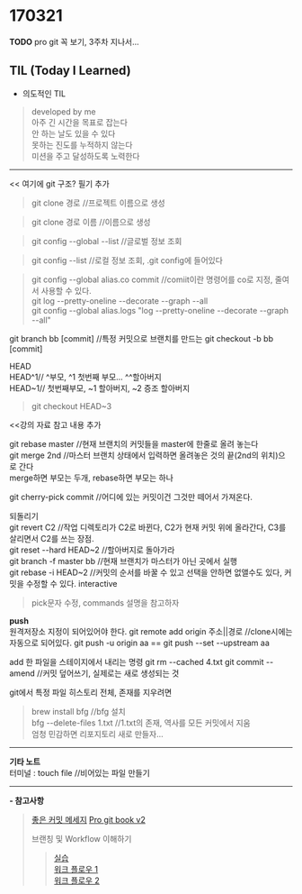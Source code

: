 170321
=====

**TODO**
pro git 꼭 보기, 3주차 지나서...


TIL (Today I Learned)
-----  

- 의도적인 TIL
> developed by me  
> 아주 긴 시간을 목표로 잡는다  
> 안 하는 날도 있을 수 있다  
> 못하는 진도를 누적하지 않는다  
> 미션을 주고 달성하도록 노력한다  
----------

<< 여기에 git 구조? 필기 추가





>git clone 경로 //프로젝트 이름으로 생성  

>git clone 경로 이름 //이름으로 생성  

>git config --global --list //글로벌 정보 조회   

>git config --list //로컬 정보 조회, .git config에 들어있다  

>git config --global alias.co commit //comiit이란 명령어를 co로 지정, 줄여서 사용할 수 있다.  
>git log --pretty-oneline --decorate --graph --all  
>git config --global alias.logs "log --pretty-oneline --decorate --graph --all"  

git branch bb [commit] //특정 커밋으로 브랜치를 만드는
git checkout -b bb [commit]

HEAD  
HEAD^1// ^부모, ^1 첫번째 부모... ^^할아버지  
HEAD~1// 첫번째부모, ~1 할아버지, ~2 증조 할아버지  
>git checkout HEAD~3  

<<강의 자료 참고 내용 추가

git rebase master //현재 브랜치의 커밋들을 master에 한줄로 올려 놓는다  
git merge 2nd //마스터 브랜치 상태에서 입력하면 올려놓은 것의 끝(2nd의 위치)으로 간다  
merge하면 부모는 두개, rebase하면 부모는 하나


git cherry-pick commit //어디에 있는 커밋이건 그것만 떼어서 가져온다.  


되돌리기  
git revert C2 //작업 디렉토리가 C2로 바뀐다, C2가 현재 커밋 위에 올라간다, C3를 살리면서 C2를 쓰는 장점.  
git reset --hard HEAD~2 //할아버지로 돌아가라  
git branch -f master bb //현재 브랜치가 마스터가 아닌 곳에서 실행  
git rebase -i HEAD~2 //커밋의 순서를 바꿀 수 있고 선택을 안하면 없앨수도 있다, 커밋을 수정할 수 있다. interactive
>pick문자 수정, commands 설명을 참고하자  



**push**  
원격저장소 지정이 되어있어야 한다.
git remote add origin 주소||경로 //clone시에는 자동으로 되어있다.
git push -u origin aa == git push --set --upstream aa

add 한 파일을 스테이지에서 내리는 명령
git rm --cached 4.txt
git commit --amend //커밋 덮어쓰기, 실제로는 새로 생성되는 것

git에서 특정 파일 히스토리 전체, 존재를 지우려면
> brew install bfg //bfg 설치  
> bfg --delete-files 1.txt //1.txt의 존재, 역사를 모든 커밋에서 지움  
> 엄청 민감하면 리포지토리 새로 만들자...

----------

**기타 노트**  
터미널 : touch file //비어있는 파일 만들기



----------

**- 참고사항**
> [좋은 커밋 메세지][1]
> [Pro git book v2][2]
>  
> 브랜칭 및 Workflow 이해하기   
>> [실습][3]  
>> [워크 플로우 1][4]  
>> [워크 플로우 2][5]  


[1]:https://item4.github.io/2016-11-01/How-to-Write-a-Git-Commit-Message/
[2]:https://git-scm.com/book/ko/v2
[3]:http://learnbranch.urigit.com/
[4]:https://ujuc.github.io/2015/12/16/git-flow-github-flow-gitlab-flow/
[5]:https://guides.github.com/introduction/flow/